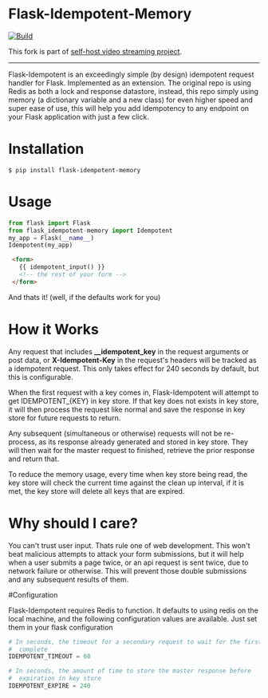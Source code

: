 # Flask-Idempotent-Memory

[![Build](https://github.com/KnugiHK/flask-idempotent-memory/workflows/Python%20package/badge.svg)](https://github.com/KnugiHK/flask-idempotent-memory/actions)


This fork is part of [self-host video streaming project](https://github.com/users/KnugiHK/projects/3).

---

Flask-Idempotent is an exceedingly simple (by design) idempotent request handler for Flask. Implemented as an extension. The original repo is using Redis as both a lock and response datastore, instead, this repo simply using memory (a dictionary variable and a new class) for even higher speed and super ease of use, this will help you add idempotency to any endpoint on your Flask application with just a few click.

# Installation


```shell
$ pip install flask-idempotent-memory
```

# Usage

```python
from flask import Flask
from flask_idempotent-memory import Idempotent
my_app = Flask(__name__)
Idempotent(my_app)
```
```html
 <form>
   {{ idempotent_input() }}
   <!-- the rest of your form -->
 </form>
```
And thats it! (well, if the defaults work for you)

# How it Works

Any request that includes **__idempotent_key** in the request arguments or post data, or **X-Idempotent-Key** in the request's headers will be tracked as a idempotent request. This only takes effect for 240 seconds by default, but this is configurable.

When the first request with a key comes in, Flask-Idempotent will attempt to get IDEMPOTENT_{KEY} in key store. If that key does not exists in key store, it will then process the request like normal and save the response in key store for future requests to return.

Any subsequent (simultaneous or otherwise) requests will not be re-process, as its response already generated and stored in key store. They will then wait for the master request to finished, retrieve the prior response and return that.

To reduce the memory usage, every time when key store being read, the key store will check the current time against the clean up interval, if it is met, the key store will delete all keys that are expired.

# Why should I care?

You can't trust user input. Thats rule one of web development. This won't beat malicious attempts to attack your form submissions, but it will help when a user submits a page twice, or an api request is sent twice, due to network failure or otherwise. This will prevent those double submissions and any subsequent results of them.

#Configuration

Flask-Idempotent requires Redis to function. It defaults to using redis on the local machine, and the following configuration values are available. Just set them in your flask configuration

```python
# In seconds, the timeout for a secondary request to wait for the first to
#  complete
IDEMPOTENT_TIMEOUT = 60

# In seconds, the amount of time to store the master response before
#  expiration in key store
IDEMPOTENT_EXPIRE = 240
```
